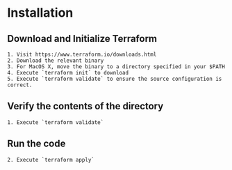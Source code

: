 # Installation 

## Download and Initialize Terraform
	1. Visit https://www.terraform.io/downloads.html
	2. Download the relevant binary
	3. For MacOS X, move the binary to a directory specified in your $PATH
	4. Execute `terraform init` to download 
	5. Execute `terraform validate` to ensure the source configuration is correct.

## Verify the contents of the directory
	1. Execute `terraform validate`

## Run the code
	2. Execute `terraform apply`

